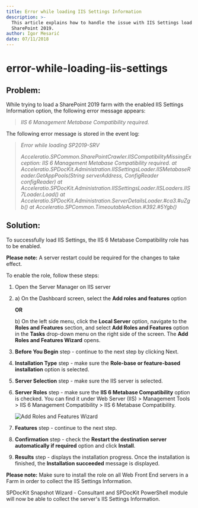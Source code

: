 ```yaml
---
title: Error while loading IIS Settings Information
description: >-
  This article explains how to handle the issue with IIS Settings load on
  SharePoint 2019.
author: Igor Mesarić
date: 07/11/2018
---
```


# error-while-loading-iis-settings

## Problem:

While trying to load a SharePoint 2019 farm with the enabled IIS Settings Information option, the following error message appears:

> _IIS 6 Management Metabase Compatibility required._

The following error message is stored in the event log:

> _Error while loading SP2019-SRV_
>
> _Acceleratio.SPCommon.SharePointCrawler.IISCompatibilityMissingException: IIS 6 Management Metabase Compatibility required._ _at Acceleratio.SPDocKit.Administration.IISSettingsLoader.IISMetabaseReader.GetAppPools\(String serverAddress, ConfigReader configReader\)_ _at Acceleratio.SPDocKit.Administration.IISSettingsLoader.IISLoaders.IIS7Loader.Load\(\)_ _at Acceleratio.SPDocKit.Administration.ServerDetailsLoader.\#ca3.\#uZgb\(\)_ _at Acceleratio.SPCommon.TimeoutableAction.\#392.\#5Ygb\(\)_

## Solution:

To successfully load IIS Settings, the IIS 6 Metabase Compatibility role has to be enabled.

**Please note:** A server restart could be required for the changes to take effect.

To enable the role, follow these steps:

1. Open the Server Manager on IIS server
2. a\) On the Dashboard screen, select the **Add roles and features** option  


   **OR**  


   b\) On the left side menu, click the **Local Server** option, navigate to the **Roles and Features** section, and select **Add Roles and Features** option in the **Tasks** drop-down menu on the right side of the screen. The **Add Roles and Features Wizard** opens.

3. **Before You Begin** step - continue to the next step by clicking Next.
4. **Installation Type** step - make sure the **Role-base or feature-based installation** option is selected.
5. **Server Selection** step - make sure the IIS server is selected.
6. **Server Roles** step - make sure the **IIS 6 Metabase Compatibility** option is checked. You can find it under Web Server \(IIS\) &gt; Management Tools &gt; IIS 6 Management Compatibility &gt; IIS 6 Metabase Compatibility.  
  


   ![Add Roles and Features Wizard](https://github.com/SysKitTeam/docs-spconsultant/tree/5be916d54078c27922c7adc60a4a8f4c079eeacf/faq/troubleshooting/#internal/_assets/faq/add-roles-and-features-wizard.png)

7. **Features** step - continue to the next step.
8. **Confirmation** step - check the **Restart the destination server automatically if required** option and click **Install**.
9. **Results** step - displays the installation progress. Once the installation is finished, the **Installation succeeded** message is displayed. 

**Please note:** Make sure to install the role on all Web Front End servers in a Farm in order to collect the IIS Settings Information.

SPDocKit Snapshot Wizard - Consultant and SPDocKit PowerShell module will now be able to collect the server's IIS Settings Information.

